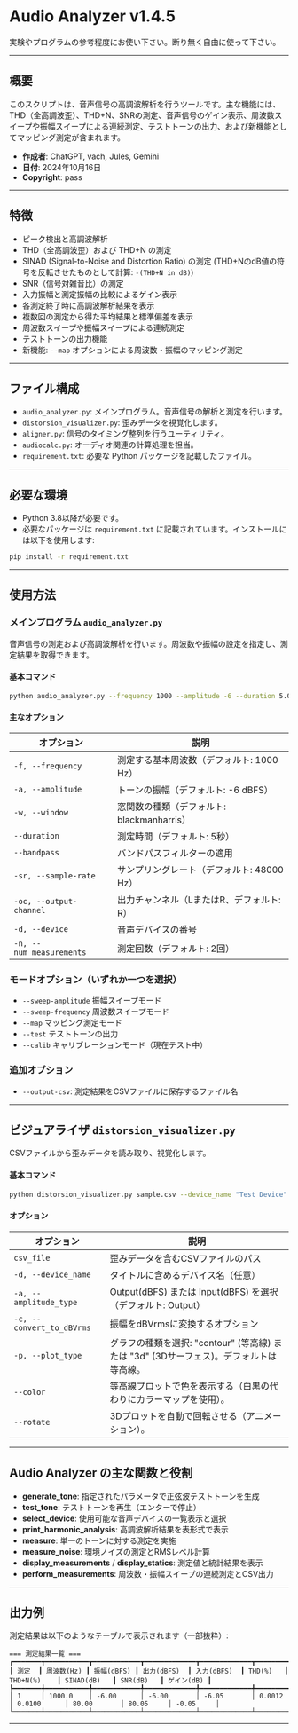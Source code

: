 # Audio Analyzer v1.4.5

実験やプログラムの参考程度にお使い下さい。断り無く自由に使って下さい。

---

## 概要

このスクリプトは、音声信号の高調波解析を行うツールです。主な機能には、THD（全高調波歪）、THD+N、SNRの測定、音声信号のゲイン表示、周波数スイープや振幅スイープによる連続測定、テストトーンの出力、および新機能としてマッピング測定が含まれます。

- **作成者**: ChatGPT, vach, Jules, Gemini
- **日付**: 2024年10月16日  
- **Copyright**: pass  

---

## 特徴

- ピーク検出と高調波解析  
- THD（全高調波歪）および THD+N の測定  
- SINAD (Signal-to-Noise and Distortion Ratio) の測定 (THD+NのdB値の符号を反転させたものとして計算: `-(THD+N in dB)`)
- SNR（信号対雑音比）の測定  
- 入力振幅と測定振幅の比較によるゲイン表示  
- 各測定終了時に高調波解析結果を表示  
- 複数回の測定から得た平均結果と標準偏差を表示  
- 周波数スイープや振幅スイープによる連続測定  
- テストトーンの出力機能  
- 新機能: `--map` オプションによる周波数・振幅のマッピング測定  

---

## ファイル構成

- `audio_analyzer.py`: メインプログラム。音声信号の解析と測定を行います。  
- `distorsion_visualizer.py`: 歪みデータを視覚化します。  
- `aligner.py`: 信号のタイミング整列を行うユーティリティ。  
- `audiocalc.py`: オーディオ関連の計算処理を担当。   
- `requirement.txt`: 必要な Python パッケージを記載したファイル。  

---

## 必要な環境

- Python 3.8以降が必要です。  
- 必要なパッケージは `requirement.txt` に記載されています。インストールには以下を使用します:

```bash
pip install -r requirement.txt
```

---

## 使用方法

### メインプログラム `audio_analyzer.py`

音声信号の測定および高調波解析を行います。周波数や振幅の設定を指定し、測定結果を取得できます。

#### 基本コマンド

```bash
python audio_analyzer.py --frequency 1000 --amplitude -6 --duration 5.0
```

#### 主なオプション

| オプション | 説明 |
|-----------|------|
| `-f, --frequency` | 測定する基本周波数（デフォルト: 1000 Hz） |
| `-a, --amplitude` | トーンの振幅（デフォルト: -6 dBFS） |
| `-w, --window` | 窓関数の種類（デフォルト: blackmanharris） |
| `--duration` | 測定時間（デフォルト: 5秒） |
| `--bandpass` | バンドパスフィルターの適用 |
| `-sr, --sample-rate` | サンプリングレート（デフォルト: 48000 Hz） |
| `-oc, --output-channel` | 出力チャンネル（LまたはR、デフォルト: R） |
| `-d, --device` | 音声デバイスの番号 |
| `-n, --num_measurements` | 測定回数（デフォルト: 2回） |

### モードオプション（いずれか一つを選択）

- `--sweep-amplitude` 振幅スイープモード  
- `--sweep-frequency` 周波数スイープモード  
- `--map` マッピング測定モード  
- `--test` テストトーンの出力  
- `--calib` キャリブレーションモード（現在テスト中）

### 追加オプション

- `--output-csv`: 測定結果をCSVファイルに保存するファイル名  

---

## ビジュアライザ `distorsion_visualizer.py`

CSVファイルから歪みデータを読み取り、視覚化します。

#### 基本コマンド

```bash
python distorsion_visualizer.py sample.csv --device_name "Test Device"
```

#### オプション

| オプション | 説明 |
|-----------|------|
| `csv_file` | 歪みデータを含むCSVファイルのパス |
| `-d, --device_name` | タイトルに含めるデバイス名（任意） |
| `-a, --amplitude_type` | Output(dBFS) または Input(dBFS) を選択（デフォルト: Output） |
| `-c, --convert_to_dBVrms` | 振幅をdBVrmsに変換するオプション |
| `-p, --plot_type` | グラフの種類を選択: "contour" (等高線) または "3d" (3Dサーフェス)。デフォルトは等高線。 |
| `--color` | 等高線プロットで色を表示する（白黒の代わりにカラーマップを使用）。 |
| `--rotate` | 3Dプロットを自動で回転させる（アニメーション）。 |

---

## Audio Analyzer の主な関数と役割

- **generate_tone**: 指定されたパラメータで正弦波テストトーンを生成  
- **test_tone**: テストトーンを再生（エンターで停止）  
- **select_device**: 使用可能な音声デバイスの一覧表示と選択  
- **print_harmonic_analysis**: 高調波解析結果を表形式で表示  
- **measure**: 単一のトーンに対する測定を実施  
- **measure_noise**: 環境ノイズの測定とRMSレベル計算  
- **display_measurements** / **display_statics**: 測定値と統計結果を表示  
- **perform_measurements**: 周波数・振幅スイープの連続測定とCSV出力  

---

## 出力例

測定結果は以下のようなテーブルで表示されます（一部抜粋）:

```
=== 測定結果一覧 ===
┏━━━━━━━┳━━━━━━━━━━━┳━━━━━━━━━━━━┳━━━━━━━━━━━━━┳━━━━━━━━━━━━━┳━━━━━━━━━━┳━━━━━━━━━━━━━┳━━━━━━━━━━━━━┳━━━━━━━━━━━┳━━━━━━━━━━━┓
┃ 測定  ┃ 周波数(Hz) ┃ 振幅(dBFS) ┃ 出力(dBFS)  ┃ 入力(dBFS)  ┃ THD(%)   ┃ THD+N(%)    ┃ SINAD(dB)   ┃ SNR(dB)   ┃ ゲイン(dB) ┃
┡━━━━━━━╇━━━━━━━━━━━╇━━━━━━━━━━━━╇━━━━━━━━━━━━━╇━━━━━━━━━━━━━╇━━━━━━━━━━╇━━━━━━━━━━━━━╇━━━━━━━━━━━━━╇━━━━━━━━━━━╇━━━━━━━━━━━┩
│ 1     │ 1000.0    │ -6.00      │ -6.00       │ -6.05       │ 0.0012   │ 0.0100      │ 80.00       │ 80.05     │ -0.05     │
└───────┴───────────┴────────────┴─────────────┴─────────────┴──────────┴─────────────┴─────────────┴───────────┴───────────┘
```

---